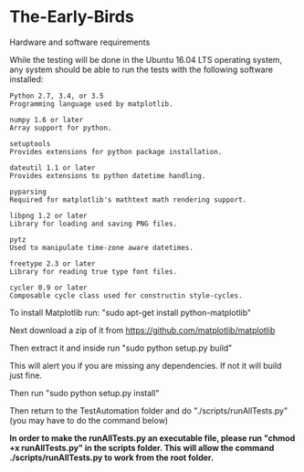 # The-Early-Birds

Hardware and software requirements

While the testing will be done in the Ubuntu 16.04 LTS operating system, any system should be able to run the tests with the following software installed:

    Python 2.7, 3.4, or 3.5
    Programming language used by matplotlib.
    
    numpy 1.6 or later
    Array support for python.
    
    setuptools
    Provides extensions for python package installation.
    
    dateutil 1.1 or later
    Provides extensions to python datetime handling.
    
    pyparsing
    Required for matplotlib's mathtext math rendering support.
    
    libpng 1.2 or later
    Library for loading and saving PNG files.
    
    pytz
    Used to manipulate time-zone aware datetimes.
    
    freetype 2.3 or later
    Library for reading true type font files.
    
    cycler 0.9 or later
    Composable cycle class used for constructin style-cycles.
    



To install Matplotlib run: "sudo apt-get install python-matplotlib"

Next download a zip of it from https://github.com/matplotlib/matplotlib

Then extract it and inside run "sudo python setup.py build"

This will alert you if you are missing any dependencies. If not it will build just fine.

Then run "sudo python setup.py install"

Then return to the TestAutomation folder and do "./scripts/runAllTests.py" (you may have to do the command below)

**In order to make the runAllTests.py an executable file, please run "chmod +x runAllTests.py" in the scripts folder. This will allow the command ./scripts/runAllTests.py to work from the root folder.**
